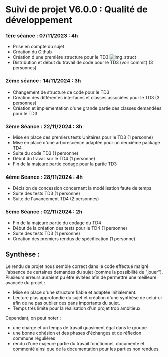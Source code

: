 # Suivi de projet V6.0.0 : Qualité de développement

### 1ère séance : 07/11/2023 : 4h 
* Prise en compte du sujet
* Création du Github
* Création d'une première structure pour le TD3
  ![img_struct](https://i.imgur.com/hrjBoLe.png)
* Distribution et début du travail de code pour le TD3 (voir commit) (3 personnes)

### 2ème séance : 14/11/2024 : 3h
* Changement de structure de code pour le TD3
* Création des différentes interfaces et classes associées pour le TD3 (3 personnes)
* Création et implémentation d'une grande partie des classes demandées pour le TD3

### 3ème Séance : 22/11/2024 : 3h
* Mise en place des premiers tests Unitaires pour le TD3 (1 personne)
* Mise en place d'une arborescence adaptée pour un deuxième package TD4
* Suite du code TD3 (1 personne)
* Début du travail sur le TD4 (1 personne)
* Fin de la majeure partie codage pour la partie TD3

### 4ème Séance : 28/11/2024 : 4h
* Décision de concession concernant la modélisation faute de temps
* Suite des tests TD3 (1 personne)
* Suite de l'avancement TD4 (2 personnes)

### 5ème Séance : 02/11/2024 : 2h
* Fin de la majeure partie du codage du TD4
* Début de la création des tests pour le TD4 (1 personne)
* Suite des tests TD3 (1 personne)
* Création des premiers rendus de spécification (1 personne)

## Synthèse :
Le rendu de projet nous semble correct dans le code effectué malgré l'absence de certaines demandes du sujet (comme la possibilité de "jouer"). Plusieurs erreurs auraient pu être évitées afin de permettre une meilleure avancée du projet : 
* Mise en place d'une structure fiable et adaptée initialement.
* Lecture plus approfondie du sujet et création d'une synthèse de celui-ci afin de ne pas oublier des pans importants du sujet.
* Temps très limité pour la réalisation d'un projet trop ambitieux

Cependant, on peut noter :
* une charge et un temps de travail quasiment égal dans le groupe
* une bonne cohésion et des phases d'échanges et de réflexion commune régulières
* rendu d'une majeure partie du travail fonctionnel, documenté et commenté ainsi que de la documentation pour les parties non rendues 
